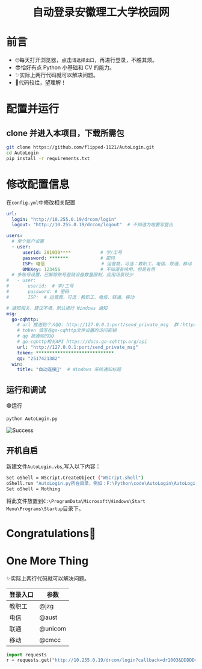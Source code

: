 <div align="center">
<h1>自动登录安徽理工大学校园网</h1>
</div>


# 前言
+ 🙄每天打开浏览器，点击`请选择出口`，再进行登录，不胜其烦。
+ 😎恰好有点 Python 小基础和 CV 的能力。
+ ✨实际上两行代码就可以解决问题。
+ 🗿代码较烂，望理解！


# 配置并运行

## clone 并进入本项目，下载所需包
```bash
git clone https://github.com/flipped-1121/AutoLogin.git
cd AutoLogin
pip install -r requirements.txt
```

# 修改配置信息
在`config.yml`中修改相关配置
```yml
url:
  login: "http://10.255.0.19/drcom/login"
  logout: "http://10.255.0.19/drcom/logout"  # 不知道为啥要写登出

users:
  # 单个账户设置
  - user:
      userid: 201930****           # 学/工号
      password: *******            # 密码
      ISP: 电信                     # 运营商，可选：教职工、电信、联通、移动
      0MKKey: 123456               # 不知道有啥用，但是有用
  # 多账号设置，已解除账号登陆设备数量限制，应用场景较少
#   - user:
#       userid:  # 学/工号
#       password: # 密码
#       ISP:  # 运营商，可选：教职工、电信、联通、移动

# 通知相关，建议不填，默认进行 Windows 通知
msg:
  go-cqhttp:
    # url 推送到个人QQ: http://127.0.0.1:port/send_private_msg  群：http://127.0.0.1:port/send_group_msg
    # token 填写在go-cqhttp文件设置的访问密钥
    # qq 被通知的QQ
    # go-cqhttp相关API https://docs.go-cqhttp.org/api
    url: "http://127.0.0.1:port/send_private_msg"
    token: *****************************
    qq: "2517421382"
  win:
    title: "自动连接🔗"  # Windows 系统通知标题
```

## 运行和调试
🟢运行
```bash
python AutoLogin.py
```
![Success](https://cdn.jsdelivr.net/gh/flipped-1121/BlogPictures/flipped-1121-PIC/20210904155520.png)

## 开机自启
新建文件`AutoLogin.vbs`,写入以下内容：
```bash
Set oShell = WScript.CreateObject ("WSCript.shell")
oShell.run "AutoLogin.py所在目录，例如：F:\Python\code\AutoLogin\AutoLogin.py"
Set oShell = Nothing
```
将此文件放置到`C:\ProgramData\Microsoft\Windows\Start Menu\Programs\Startup`目录下。
<h1>Congratulations🎉</h1>

# One More Thing
✨实际上两行代码就可以解决问题。

|登录入口|参数|
|-------|---|
|教职工|@jzg|
|电信|@aust|
|联通|@unicom|
|移动|@cmcc|
```python
import requests
r = requests.get("http://10.255.0.19/drcom/login?callback=dr1003&DDDDD=学号@****&upass=密码&0MKKey=123456")
```